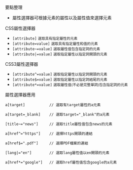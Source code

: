 要點整理
- 屬性選擇器可根據元素的屬性以及屬性值來選擇元素

CSS屬性選擇器
- `[attribute]` <small>選取具有指定屬性的元素</small>
- `[attribute=value]` <small>選取具有指定屬性和值的元素</small>
- `[attribute~=value]` <small>選取屬性值包含指定詞的元素</small>
- `[attribute|=value]` <small>選取指定屬性以指定詞開頭的元素</small>

CSS3屬性選擇器
- `[attribute^=value]` <small>選取指定屬性以指定詞開頭的元素</small>
- `[attribute$=value]` <small>選取指定屬性以指定詞結尾的元素</small>
- `[attribute*=value]` <small>選取屬性值(不必是完整單詞)包含指定詞的元素</small>

屬性選擇器應用
```
a[target]			// 選取有target屬性的a元素
```

```
a[target=_blank]	// 選取target="_blank"的a元素
```

```
[title~="news"]		// 選取title屬性值包含news的元素
```

```
a[href^="https"]	// 選擇https開頭的連結
```

```
a[href$=".pdf"]		// 選擇PDF檔案的連結
```

```
[lang|="en"]		// 選取lang屬性值以en開頭的元素
```

```
a[href*="google"]	// 選取href屬性值包含google的a元素
```